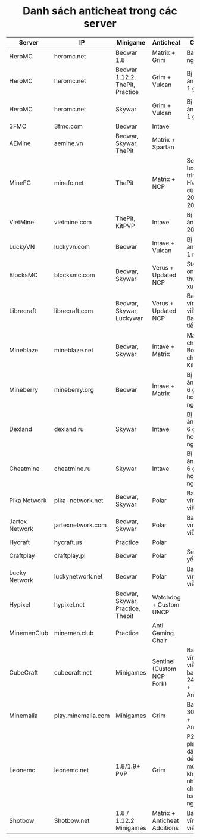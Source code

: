 <div align="center">
  <h1>Danh sách anticheat trong các server</h1>
</div>


| Server         | IP                 | Minigame                         | Anticheat                    | Chú ý                                                            |
| -------------- | ------------------ | -------------------------------- | ---------------------------- | ---------------------------------------------------------------- |
| HeroMC         | heromc.net         | Bedwar 1.8                       | Matrix + Grim                | Ban IP 7 ngày                                                    |
| HeroMC         | heromc.net         | Bedwar 1.12.2, ThePit, Practice  | Grim + Vulcan                | Bị kick ăn ban 1 giờ                                             |
| HeroMC         | heromc.net         | Skywar                           | Grim + Vulcan                | Bị kick ăn ban 1 giờ                                             |
| 3FMC           | 3fmc.com           | Bedwar                           | Intave                       |
| AEMine         | aemine.vn          | Bedwar, Skywar, ThePit           | Matrix + Spartan             |
| MineFC         | minefc.net         | ThePit                           | Matrix + NCP                 | Server test trình HVH của bọn 2014-2015                          |
| VietMine       | vietmine.com       | ThePit, KitPVP                   | Intave                       | Bị kick ăn ban 20 phút                                           |
| LuckyVN        | luckyvn.com        | Bedwar                           | Intave + Vulcan              | Bị kick ăn ban 1 ngày                                            |
| BlocksMC       | blocksmc.com       | Bedwar, Skywar                   | Verus + Updated NCP          | Staff online thường xuyên                                        |
| Librecraft     | librecraft.com     | Bedwar, Skywar, Luckywar         | Verus + Updated NCP          | Ban vĩnh viễn + Ban IP 6 tiếng                                   |
| Mineblaze      | mineblaze.net      | Bedwar, Skywar                   | Intave + Matrix              | Matrix chỉ bật Bot để check KillAura                             |
| Mineberry      | mineberry.org      | Bedwar                           | Intave + Matrix              | Bị kick ăn ban 6 giờ hoặc 1 ngày                                 |
| Dexland        | dexland.ru         | Skywar                           | Intave                       | Bị kick ăn ban 6 giờ hoặc 1 ngày                                 |
| Cheatmine      | cheatmine.ru       | Skywar                           | Intave                       | Bị kick ăn ban 6 giờ hoặc 1 ngày                                 |
| Pika Network   | pika-network.net   | Bedwar, Skywar                   | Polar                        | Ban IP vĩnh viễn                                                 |
| Jartex Network | jartexnetwork.com  | Bedwar, Skywar                   | Polar                        | Ban IP vĩnh viễn                                                 |
| Hycraft        | hycraft.us         | Practice                         | Polar                        |                                                                  |
| Craftplay      | craftplay.pl       | Bedwar                           | Polar                        | Setting yếu                                                      |
| Lucky Network  | luckynetwork.net   | Bedwar                           | Polar                        | Ban IP vĩnh viễn                                                 |
| Hypixel        | hypixel.net        | Bedwar, Skywar, Practice, Thepit | Watchdog	+ Custom UNCP       |
| MinemenClub    | minemen.club       | Practice                         | Anti Gaming Chair            |                                                                  |
| CubeCraft      | cubecraft.net      | Minigames                        | Sentinel (Custom NCP Fork)   | Ban vĩnh viễn + ban IP 24 giờ + AntiVPN                          |
| Minemalia      | play.minemalia.com | Minigames                        | Grim                         | Ban IP 30 ngày + AntiVPN                                         |
| Leonemc        | leonemc.net        | 1.8/1.9+ PVP                     | Grim                         | P2W, player ở đây ngu đến mức không nhận ra cheater, ban 15 ngày |
| Shotbow        | Shotbow.net        | 1.8 / 1.12.2 Minigames           | Matrix + Anticheat Additions | Ban vĩnh viễn                                                    |


